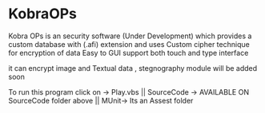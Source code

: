 # KobraOPs
Kobra OPs is an security software (Under Development) 
which provides a custom database with (.afi) extension
and uses Custom cipher technique for encryption of data
Easy to GUI support both touch and type interface

it can encrypt image and Textual data , stegnography module will be added soon

To run this program click on ->  Play.vbs ||
SourceCode -> AVAILABLE ON SourceCode folder above ||
MUnit-> Its an Assest folder


